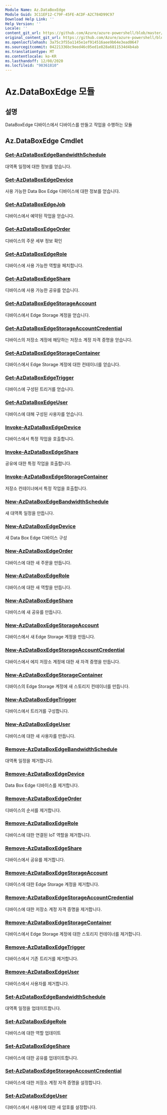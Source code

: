 ```yaml
---
Module Name: Az.DataBoxEdge
Module Guid: 3C11EF12-C79F-45FE-ACDF-A2C784D99C97
Download Help Link: ''
Help Version: ''
Locale: ''
content_git_url: https://github.com/Azure/azure-powershell/blob/master/src/DataBoxEdge/DataBoxEdge/help/Az.DataBoxEdge.md
original_content_git_url: https://github.com/Azure/azure-powershell/blob/master/src/DataBoxEdge/DataBoxEdge/help/Az.DataBoxEdge.md
ms.openlocfilehash: 3a75c3f55a1145e1ef914516aee9b64e3ead0647
ms.sourcegitcommit: 04221336bc9eed46c05ed1e828a6811534d4b4ab
ms.translationtype: MT
ms.contentlocale: ko-KR
ms.lasthandoff: 12/08/2020
ms.locfileid: "98361810"
---
```

# Az.DataBoxEdge 모듈
## 설명
DataBoxEdge 디바이스에서 디바이스를 만들고 작업을 수행하는 모듈

## Az.DataBoxEdge Cmdlet
### [Get-AzDataBoxEdgeBandwidthSchedule](Get-AzDataBoxEdgeBandwidthSchedule.md)
대역폭 일정에 대한 정보를 얻습니다.

### [Get-AzDataBoxEdgeDevice](Get-AzDataBoxEdgeDevice.md)
사용 가능한 Data Box Edge 디바이스에 대한 정보를 얻습니다.

### [Get-AzDataBoxEdgeJob](Get-AzDataBoxEdgeJob.md)
디바이스에서 예약된 작업을 얻습니다.

### [Get-AzDataBoxEdgeOrder](Get-AzDataBoxEdgeOrder.md)
디바이스의 주문 세부 정보 확인

### [Get-AzDataBoxEdgeRole](Get-AzDataBoxEdgeRole.md)
디바이스에 사용 가능한 역할을 페치합니다.

### [Get-AzDataBoxEdgeShare](Get-AzDataBoxEdgeShare.md)
디바이스에 사용 가능한 공유를 얻습니다.

### [Get-AzDataBoxEdgeStorageAccount](Get-AzDataBoxEdgeStorageAccount.md)
디바이스에서 Edge Storage 계정을 얻습니다.

### [Get-AzDataBoxEdgeStorageAccountCredential](Get-AzDataBoxEdgeStorageAccountCredential.md)
디바이스의 저장소 계정에 해당하는 저장소 계정 자격 증명을 얻습니다.

### [Get-AzDataBoxEdgeStorageContainer](Get-AzDataBoxEdgeStorageContainer.md)
디바이스에서 Edge Storage 계정에 대한 컨테이너를 얻습니다.

### [Get-AzDataBoxEdgeTrigger](Get-AzDataBoxEdgeTrigger.md)
디바이스에 구성된 트리거를 얻습니다.
 

### [Get-AzDataBoxEdgeUser](Get-AzDataBoxEdgeUser.md)
디바이스에 대해 구성된 사용자를 얻습니다.

### [Invoke-AzDataBoxEdgeDevice](Invoke-AzDataBoxEdgeDevice.md)
디바이스에서 특정 작업을 호출합니다.

### [Invoke-AzDataBoxEdgeShare](Invoke-AzDataBoxEdgeShare.md)
공유에 대한 특정 작업을 호출합니다.

### [Invoke-AzDataBoxEdgeStorageContainer](Invoke-AzDataBoxEdgeStorageContainer.md)
저장소 컨테이너에서 특정 작업을 호출합니다.

### [New-AzDataBoxEdgeBandwidthSchedule](New-AzDataBoxEdgeBandwidthSchedule.md)
새 대역폭 일정을 만듭니다.

### [New-AzDataBoxEdgeDevice](New-AzDataBoxEdgeDevice.md)
새 Data Box Edge 디바이스 구성

### [New-AzDataBoxEdgeOrder](New-AzDataBoxEdgeOrder.md)
디바이스에 대한 새 주문을 만듭니다.

### [New-AzDataBoxEdgeRole](New-AzDataBoxEdgeRole.md)
디바이스에 대한 새 역할을 만듭니다.

### [New-AzDataBoxEdgeShare](New-AzDataBoxEdgeShare.md)
디바이스에 새 공유를 만듭니다.

### [New-AzDataBoxEdgeStorageAccount](New-AzDataBoxEdgeStorageAccount.md)
디바이스에서 새 Edge Storage 계정을 만듭니다.

### [New-AzDataBoxEdgeStorageAccountCredential](New-AzDataBoxEdgeStorageAccountCredential.md)
디바이스에서 에지 저장소 계정에 대한 새 자격 증명을 만듭니다.

### [New-AzDataBoxEdgeStorageContainer](New-AzDataBoxEdgeStorageContainer.md)
디바이스의 Edge Storage 계정에 새 스토리지 컨테이너를 만듭니다.

### [New-AzDataBoxEdgeTrigger](New-AzDataBoxEdgeTrigger.md)
디바이스에서 트리거를 구성합니다.

### [New-AzDataBoxEdgeUser](New-AzDataBoxEdgeUser.md)
디바이스에 대한 새 사용자를 만듭니다.

### [Remove-AzDataBoxEdgeBandwidthSchedule](Remove-AzDataBoxEdgeBandwidthSchedule.md)
대역폭 일정을 제거합니다.

### [Remove-AzDataBoxEdgeDevice](Remove-AzDataBoxEdgeDevice.md)
Data Box Edge 디바이스를 제거합니다.

### [Remove-AzDataBoxEdgeOrder](Remove-AzDataBoxEdgeOrder.md)
디바이스의 순서를 제거합니다.

### [Remove-AzDataBoxEdgeRole](Remove-AzDataBoxEdgeRole.md)
디바이스에 대한 연결된 IoT 역할을 제거합니다.

### [Remove-AzDataBoxEdgeShare](Remove-AzDataBoxEdgeShare.md)
디바이스에서 공유를 제거합니다.

### [Remove-AzDataBoxEdgeStorageAccount](Remove-AzDataBoxEdgeStorageAccount.md)
디바이스에 대한 Edge Storage 계정을 제거합니다.

### [Remove-AzDataBoxEdgeStorageAccountCredential](Remove-AzDataBoxEdgeStorageAccountCredential.md)
디바이스에 대한 저장소 계정 자격 증명을 제거합니다.

### [Remove-AzDataBoxEdgeStorageContainer](Remove-AzDataBoxEdgeStorageContainer.md)
디바이스에서 Edge Storage 계정에 대한 스토리지 컨테이너를 제거합니다.

### [Remove-AzDataBoxEdgeTrigger](Remove-AzDataBoxEdgeTrigger.md)
디바이스에서 기존 트리거를 제거합니다.

### [Remove-AzDataBoxEdgeUser](Remove-AzDataBoxEdgeUser.md)
디바이스에서 사용자를 제거합니다.

### [Set-AzDataBoxEdgeBandwidthSchedule](Set-AzDataBoxEdgeBandwidthSchedule.md)
대역폭 일정을 업데이트합니다.

### [Set-AzDataBoxEdgeRole](Set-AzDataBoxEdgeRole.md)
디바이스에 대한 역할 업데이트

### [Set-AzDataBoxEdgeShare](Set-AzDataBoxEdgeShare.md)
디바이스에 대한 공유를 업데이트합니다.

### [Set-AzDataBoxEdgeStorageAccountCredential](Set-AzDataBoxEdgeStorageAccountCredential.md)
디바이스에 대한 저장소 계정 자격 증명을 설정합니다.

### [Set-AzDataBoxEdgeUser](Set-AzDataBoxEdgeUser.md)
디바이스에서 사용자에 대한 새 암호를 설정합니다.

